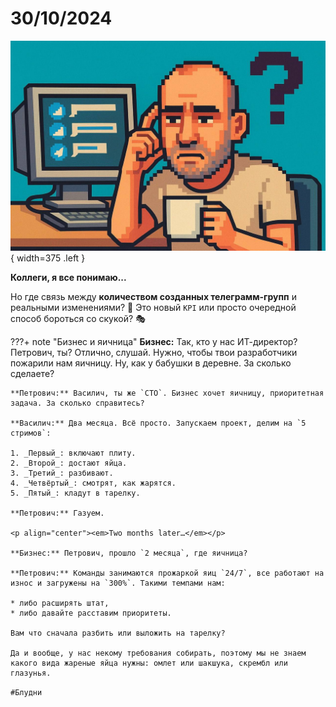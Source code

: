 # 30/10/2024

![ ](<../../assets/img/photo_2025-10-02_14-28-20.jpg>){ width=375 .left }

**Коллеги, я все понимаю...**

Но где связь между **количеством созданных телеграмм-групп** и реальными изменениями? 🤔
Это новый `KPI` или просто очередной способ бороться со скукой? 🎭


???+ note "Бизнес и яичница"
    **Бизнес:** Так, кто у нас ИТ-директор? Петрович, ты? Отлично, слушай. Нужно, чтобы твои разработчики пожарили нам яичницу. Ну, как у бабушки в деревне. За сколько сделаете?

    **Петрович:** Василич, ты же `CTO`. Бизнес хочет яичницу, приоритетная задача. За сколько справитесь?

    **Василич:** Два месяца. Всё просто. Запускаем проект, делим на `5 стримов`:

    1. _Первый_: включают плиту.
    2. _Второй_: достают яйца.
    3. _Третий_: разбивают.
    4. _Четвёртый_: смотрят, как жарятся.
    5. _Пятый_: кладут в тарелку.

    **Петрович:** Газуем.

    <p align="center"><em>Two months later…</em></p>

    **Бизнес:** Петрович, прошло `2 месяца`, где яичница?

    **Петрович:** Команды занимаются прожаркой яиц `24/7`, все работают на износ и загружены на `300%`. Такими темпами нам:

    * либо расширять штат,
    * либо давайте расставим приоритеты.
    
    Вам что сначала разбить или выложить на тарелку? 
    
    Да и вообще, у нас некому требования собирать, поэтому мы не знаем какого вида жареные яйца нужны: омлет или шакшука, скрембл или глазунья.

`#Блудни`
